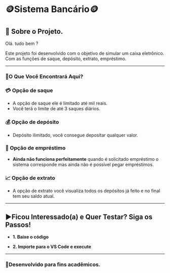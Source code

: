 ﻿# 🪙Sistema Bancário🪙 

## 🔎 Sobre o Projeto.
Olá. tudo bem ? 

Este projeto foi desenvolvido com o objetivo de simular um caixa eletrônico.
Com as funções de saque, depósito, extrato, empréstimo.

---

### **📕O Que Você Encontrará Aqui?**

### **💳 Opção de saque**
- A opção de saque ele é limitado até mil reais.
- Você terá o limite de até 3 saques diários.

### 💰 Opção de depósito
- Depósito ilimitado, você consegue deposítar qualquer valor.

### 💸 Opção de empréstimo
- **Ainda não funciona perfeitamente** quando é solicitado empréstimo o sistema corresponde mas ainda não é possível pegar empréstimos.

### 📈 Opção de extrato
- A opção de extrato você visualiza todos os depósitos já feito e no final tem seu saldo atual.

---
## ▶️Ficou Interessado(a) e Quer Testar? Siga os Passos!
- **1. Baixe o código**

- **2. Importe para o VS Code e execute**

---
### **📌Desenvolvido para fins acadêmicos.**
